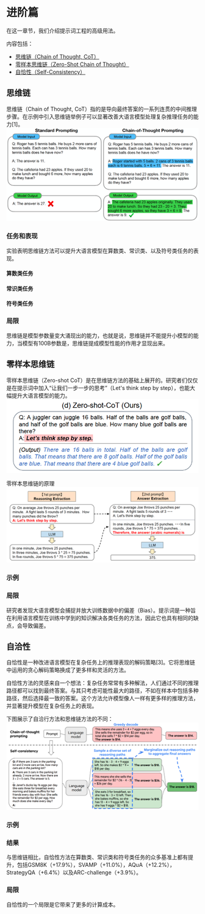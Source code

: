 # 进阶篇
在这一章节，我们介绍提示词工程的高级用法。

内容包括：
- [思维链（Chain of Thought, CoT）](#思维链)
- [零样本思维链（Zero-Shot Chain of Thought）](#零样本思维链)
- [自恰性（Self-Consistency）](#自恰性)

## 思维链
思维链（Chain of Thought, CoT）指的是导向最终答案的一系列连贯的中间推理步骤。在示例中引入思维链举例子可以显著改善大语言模型处理复杂推理任务的能力[1]。
![](../img/CoT.png)

### 任务和表现
实验表明思维链方法可以提升大语言模型在算数类、常识类、以及符号类任务的表现。

#### 算数类任务

#### 常识类任务

#### 符号类任务

### 局限
思维链是模型参数量变大涌现出的能力，也就是说，思维链并不能提升小模型的能力，当模型有100B参数是，思维链提成模型性能的作用才显现出来。

## 零样本思维链
零样本思维链（Zero-shot CoT）是在思维链方法的基础上展开的。研究者们仅仅是在提示词中加入“让我们一步一步的思考”（Let's think step by step），也能大幅提升大语言模型的能力。
![](../img/zero-shot-cot.png)

零样本思维链的原理
![](../img/how-zero-shot-cot-work.png)

### 示例

### 局限
研究者发现大语言模型会捕捉并放大训练数据中的偏差（Bias）。提示词是一种旨在利用语言模型在训练中学到的知识解决各类任务的方法，因此它也具有相同的缺点，会导致偏差。

## 自洽性
自恰性是一种改进语言模型在复杂任务上的推理表现的解码策略[3]。它将思维链中运用的贪心解码策略换成了更多样和灵活的方法。

自恰性方法的灵感来自一个想法：复杂任务常常有多种解法，人们通过不同的推理路径都可以找到最终答案。与其只考虑可能性最大的路径，不如在样本中包括多种路径，然后选择最一致的答案。这个方法允许模型像人一样有更多样的推理方法，并显著提升模型在复杂任务上的表现。

下图展示了自洽行方法和思维链方法的不同：
![](../img/self-consistency.png)

### 示例

### 结果
与思维链相比，自恰性方法在算数类、常识类和符号类任务的众多基准上都有提升，包括GSM8K（+17.9%），SVAMP（+11.0%），AQuA（+12.2%），StrategyQA（+6.4%）以及ARC-challenge（+3.9%）。

### 局限
自恰性的一个局限是它带来了更多的计算成本。
